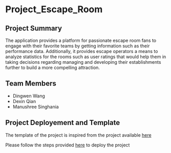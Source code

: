 # Project_Escape_Room

## Project Summary

The application provides a platform for passionate escape room fans to engage with their favorite teams by getting information such as their performance data. Additionally, it provides escape operators a means to analyze statistics for the rooms such as user ratings that would help them in taking decisions regarding managing and developing their establishments further to build a more compelling attraction.

## Team Members
-  Dingwen Wang
-  Dexin Qian
-  Manushree Singhania

## Project Deployement and Template

The template of the project is inspired from the project available [here](https://www.students.cs.ubc.ca/~cs-304/resources/javascript-oracle-resources/node-setup.html#:~:text=Clone%20the%20project%20here.)

Please follow the steps provided [here](https://www.students.cs.ubc.ca/~cs-304/resources/javascript-oracle-resources/node-setup.html#:~:text=help%20here.-,Deployment%20Options%3A,-Follow%20the%20underlined) to deploy the project
